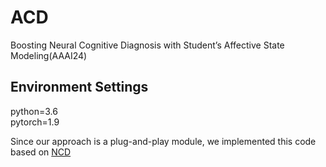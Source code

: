 # ACD
Boosting Neural Cognitive Diagnosis with Student’s Affective State Modeling(AAAI24)

## Environment Settings
python=3.6  
pytorch=1.9  

Since our approach is a plug-and-play module, we implemented this code based on [NCD](http://staff.ustc.edu.cn/~qiliuql/files/Publications/Fei-Wang-AAAI2020.pdf)
